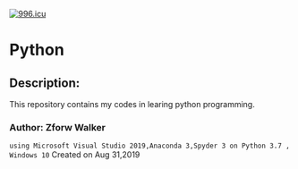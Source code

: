 <a href="https://996.icu"><img src="https://img.shields.io/badge/link-996.icu-red.svg" alt="996.icu" /></a>
# Python
## Description:
  This repository contains my codes in learing python programming.
### Author: Zforw Walker
  `using Microsoft Visual Studio 2019,Anaconda 3,Spyder 3 on Python 3.7 , Windows 10`
  Created on Aug 31,2019
